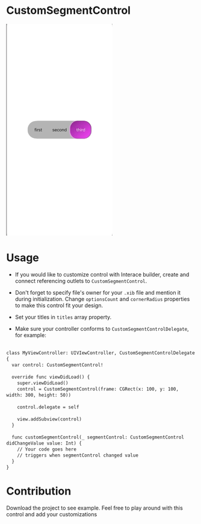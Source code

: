  # CustomSegmentControl

 ![Demo](demo/customsegmentgif.gif)

 # Usage

* If you would like to customize control with Interace builder, create and connect referencing outlets to ```CustomSegmentControl```. 
* Don't forget to specify file's owner for your ```.xib``` file and mention it during initialization.
Change ```optionsCount``` and ```cornerRadius``` properties to make this control fit your design.
* Set your titles in ```titles``` array property.

* Make sure your controller conforms to ```CustomSegmentControlDelegate```, for example:

```

class MyViewController: UIVIewController, CustomSegmentControlDelegate {
  var control: CustomSegmentControl! 
  
  override func viewDidLoad() {
    super.viewDidLoad()
    control = CustomSegmentControl(frame: CGRect(x: 100, y: 100, width: 300, height: 50))
    
    control.delegate = self
 
    view.addSubview(control)
  }
  
  func customSegmentControl(_ segmentControl: CustomSegmentControl didChangeValue value: Int) {
    // Your code goes here
    // triggers when segmentControl changed value
  }
}
```

# Contribution

Download the project to see example.
Feel free to play around with this control and add your customizations
